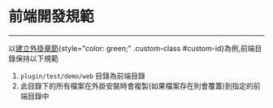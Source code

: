 # 前端開發規範
 
---

以[建立外掛章節](../create.md){style="color: green;" .custom-class #custom-id}為例,前端目錄保持以下規範

1. `plugin/test/demo/web` 目錄為前端目錄
2. 此目錄下的所有檔案在外掛安裝時會複製(如果檔案存在則會覆蓋)到指定的前端目錄中
